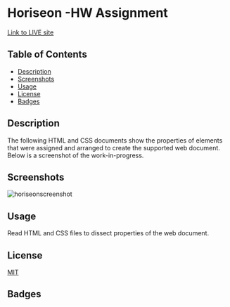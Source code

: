 # Horiseon -HW Assignment
[Link to LIVE site](https://derickparker4.github.io/seo-refractor-homework/)

## Table of Contents
- [Description](#Description)
- [Screenshots](#Screenshots)
- [Usage](#Usage)
- [License](#License)
- [Badges](#Badges)

## Description
The following HTML and CSS documents show the properties of elements that were assigned and arranged to create the supported web document. Below is a screenshot of the work-in-progress.

## Screenshots
![horiseonscreenshot](horiseonscreenshot.jpg)
<img srce="./horiseonscreenshot.jpg" width="200px"/>

## Usage
Read HTML and CSS files to dissect properties of the web document.

## License
[MIT](https://choosealicense.com/licenses/mit/)

## Badges